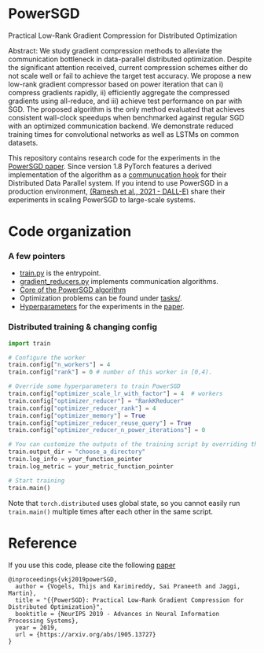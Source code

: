 # PowerSGD

Practical Low-Rank Gradient Compression for Distributed Optimization

Abstract:
We study gradient compression methods to alleviate the communication bottleneck in data-parallel distributed optimization. Despite the significant attention received, current compression schemes either do not scale well or fail to achieve the target test accuracy. We propose a new low-rank gradient compressor based on power iteration that can i) compress gradients rapidly, ii) efficiently aggregate the compressed gradients using all-reduce, and iii) achieve test performance on par with SGD. The proposed algorithm is the only method evaluated that achieves consistent wall-clock speedups when benchmarked against regular SGD with an optimized communication backend. We demonstrate reduced training times for convolutional networks as well as LSTMs on common datasets.

This repository contains research code for the experiments in the [PowerSGD paper](https://arxiv.org/abs/1905.13727). Since version 1.8 PyTorch features a derived implementation of the algorithm as a [communucation hook](https://pytorch.org/docs/stable/ddp_comm_hooks.html) for their Distributed Data Parallel system. If you intend to use PowerSGD in a production environment, [(Ramesh et al., 2021 - DALL-E)](https://arxiv.org/abs/2102.12092) share their experiments in scaling PowerSGD to large-scale systems.

# Code organization

### A few pointers

-   [train.py](train.py) is the entrypoint.
-   [gradient_reducers.py](gradient_reducers.py) implements communication algorithms.
-   [Core of the PowerSGD algorithm](gradient_reducers.py#L665)
-   Optimization problems can be found under [tasks/](tasks/__init__.py).
-   [Hyperparameters](hyperparameters.md) for the experiments in the [paper](https://arxiv.org/abs/1905.13727).

### Distributed training & changing config

```python
import train

# Configure the worker
train.config["n_workers"] = 4
train.config["rank"] = 0 # number of this worker in [0,4).

# Override some hyperparameters to train PowerSGD
train.config["optimizer_scale_lr_with_factor"] = 4  # workers
train.config["optimizer_reducer"] = "RankKReducer"
train.config["optimizer_reducer_rank"] = 4
train.config["optimizer_memory"] = True
train.config["optimizer_reducer_reuse_query"] = True
train.config["optimizer_reducer_n_power_iterations"] = 0

# You can customize the outputs of the training script by overriding these members
train.output_dir = "choose_a_directory"
train.log_info = your_function_pointer
train.log_metric = your_metric_function_pointer

# Start training
train.main()
```

Note that `torch.distributed` uses global state, so you cannot easily run `train.main()` multiple times after each other in the same script.

# Reference

If you use this code, please cite the following [paper](https://arxiv.org/abs/1905.13727)

    @inproceedings{vkj2019powerSGD,
      author = {Vogels, Thijs and Karimireddy, Sai Praneeth and Jaggi, Martin},
      title = "{{PowerSGD}: Practical Low-Rank Gradient Compression for Distributed Optimization}",
      booktitle = {NeurIPS 2019 - Advances in Neural Information Processing Systems},
      year = 2019,
      url = {https://arxiv.org/abs/1905.13727}
    }
